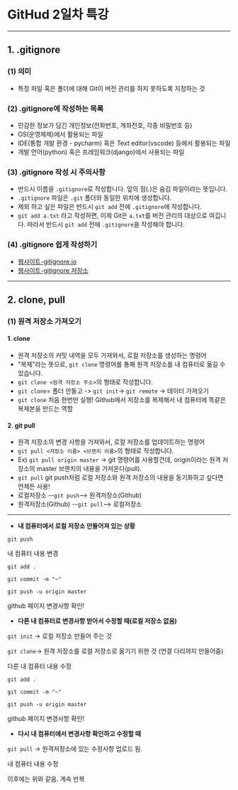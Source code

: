# GitHud 2일차 특강

---



## 1. .gitignore

### (1) 의미

- 특정 파일 혹은 폴더에 대해 Git이 버전 관리를 하지 못하도록 지정하는 것



### (2) .gitignore에 작성하는 목록

- 민감한 정보가 담긴 개인정보(전화번호, 계좌전호, 각종 비밀번호 등)
- OS(운영체제)에서 활용되는 파일
- IDE(통합 개발 환경 - pycharm) 혹은 Text editor(vscode) 등에서 활용되는 파일
- 개발 언어(python) 혹은 프레임워크(django)에서 사용되는 파일



### (3) .gitignore 작성 시 주의사항

- 반드시 이름을 `.gitignore`로 작성합니다. 앞의 점(.)은 숨김 파일이라는 뜻입니다.
- `.gitignore` 파일은 `.git` 폴더와 동일한 위치에 생성합니다.
- 제외 하고 싶은 파일은 반드시 `git add` 전에 `.gitignore`에 작성합니다.
- `git add a.txt` 라고 작성하면, 이제 Git은 `a.txt`를 버전 관리의 대상으로 여깁니다. 따라서 반드시 `git add` 전에 `.gitignore`을 작성해야 합니다.



### (4) .gitignore 쉽게 작성하기

- [웹사이트-gitignore.io](https://www.toptal.com/developers/gitignore)
- [웹사이트-gitignore 저장소](https://github.com/github/gitignore)

---



## 2. clone, pull



### (1) 원격 저장소 가져오기

#### 1.  clone

- 원격 저장소의 커밋 내역을 모두 가져와서, 로컬 저장소를 생성하는 명령어
- "복제"라는 뜻으로, `git clone` 명령어를 통해 원격 저장소를 내 컴퓨터로 옮길 수 있습니다. 
- `git clone <원격 저장소 주소>`의 형태로 작성합니다.
- `git clone`= 폴더 만들고 -> `git init`-> `git remote` -> 데이터 가져오기
- `git clone` 처음 한번만 실행! Github에서 저장소를 복제해서 내 컴퓨터에 똑같은 복제본을 만드는 역할



#### 2. git pull

- 원격 저장소의 변경 사항을 가져와서, 로컬 저장소를 업데이트하는 명령어
- `git pull <저장소 이름> <브랜치 이름>`의 형태로 작성합니다. 
- Ex) `git pull origin master` -> git 명령어를 사용할건데, origin이라는 원격 저장소의 master 브랜치의 내용을 가져온다(pull).
- `git pull` git push처럼 로컬 저장소와 원격 저장소의 내용을 동기화하고 싶다면 언제든 사용!
- 로컬저장소 --`git push`--> 원격저장소(Github)
- 원격저장소(Github) --`git pull`--> 로컬저장소

---



- **내 컴퓨터에서 로컬 저장소 만들어져 있는 상황**

`git push`

내 컴퓨터 내용 변경

`git add .`

`git commit -m "~"`

`git push -u origin master`

 github 페이지 변경사항 확인!



- **다른 내 컴퓨터로 변경사항 받아서 수정할 때(로컬 저장소 없음)**

`git init` -> 로컬 저장소 만들어 주는 것

`git clone`-> 원격 저장소를 로컬 저장소로 옮기기 위한 것 (연결 다리까지 만들어줌)

다른 내 컴퓨터 내용 수정

`git add .`

`git commit -m "~"`

`git push -u origin master`

 github 페이지 변경사항 확인!



- **다시 내 컴퓨터에서 변경사항 확인하고 수정할 때**

`git pull` -> 원격저장소에 있는 수정사항 업로드 됨.

내 컴퓨터 내용 수정 

이후에는 위와 같음. 계속 반복



